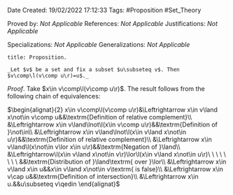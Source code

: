 <div class="topSpace"></div>

Date Created: 19/02/2022 17:12:33
Tags: #Proposition #Set_Theory

Proved by: _Not Applicable_
References: _Not Applicable_
Justifications: _Not Applicable_

Specializations: _Not Applicable_
Generalizations: _Not Applicable_

``` ad-Proposition
title: Proposition.

_Let $v$ be a set and fix a subset $u\subseteq v$. Then $v\comp\l(v\comp u\r)=u$._

```

_Proof_. Take $x\in v\comp\l(v\comp u\r)$. The result follows from the following chain of equivalences:

$\begin{alignat}{2}
    x\in v\comp\l(v\comp u\r)&\Leftrightarrow x\in v\land x\not\in v\comp u&&\textrm{Definition of relative complement}\\
    &\Leftrightarrow x\in v\land\lnot\l(x\in v\comp u\r)&&\textrm{Definition of }\not\in\\
    &\Leftrightarrow x\in v\land\lnot\l(x\in v\land x\not\in u\r)&&\textrm{Definition of relative complement}\\
    &\Leftrightarrow x\in v\land\l(x\not\in v\lor x\in u\r)&&\textrm{Negation of }\land\\
    &\Leftrightarrow\l(x\in v\land x\not\in v\r)\lor\l(x\in v\land x\not\in u\r)\ \ \ \ \ \ \ \ &&\textrm{Distribution of }\land\textrm{ over }\lor\\
    &\Leftrightarrow x\in v\land x\in u&&x\in v\land x\not\in v\textrm{ is false}\\
    &\Leftrightarrow x\in v\cap u&&\textrm{Definition of intersection}\\
    &\Leftrightarrow x\in u.&&u\subseteq v\qedin
\end{alignat}$
